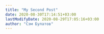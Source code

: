 ```yaml
---
title: "My Second Post"
date: 2020-08-30T17:14:51+03:00
lastModifyDate: 2020-08-29T17:05:16+03:00
author: "Сэм Булатов"
---
```

